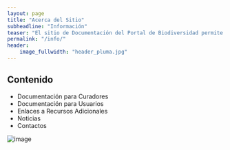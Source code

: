 ```yaml
---
layout: page
title: "Acerca del Sitio"
subheadline: "Información"
teaser: "El sitio de Documentación del Portal de Biodiversidad permite  a curadores y usuarios obtener información actualizada para facilitar las tareas de digitalización y consulta."
permalink: "/info/"
header:
    image_fullwidth: "header_pluma.jpg"
---
```


## Contenido

* Documentación para Curadores
* Documentación para Usuarios
* Enlaces a Recursos Adicionales
* Noticias 
* Contactos

![image](https://github.com/biodiversidadgt/docs/assets/69399374/7b2f12c4-c33e-44ef-891c-80a1e403c192)
